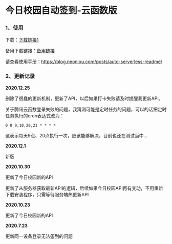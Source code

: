 # 今日校园自动签到-云函数版

### 1、使用

下载：[下载链接1](http://106.14.251.237/serverless.zip)

备用下载链接：[备用链接](http://neowmoe.huangenet.cn/download/serverless.zip)

请查看使用手册：https://blog.neoniou.com/posts/auto-serverless-readme/



### 2、更新记录

**2020.12.25**

删除了很蠢的更新机制，更新了API，以后如果打卡失败请及时提醒我更新API。

关于腾讯云函数登录失败的问题，我猜测可能是定时任务的问题，可以的话把定时任务执行的cron表达式改为：

```
0 0 9,10,20,21 * * * *
```

这表示每天9点、20点执行一次，应该能够解决，目前也还在测试当中...

**2020.12.1**

新版

**2020.10.30**

更新了今日校园新的API

更新了从服务器获取最新API的逻辑，后续如果今日校园API再有变动，不用重新下载安装程序，只需等待服务端热更新API

**2020.10.23**

更新了今日校园新的API

**2020.7.23**

更新同一设备登录无法签到的问题